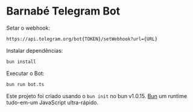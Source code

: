 # Barnabé Telegram Bot

Setar o webhook:

```bash
https://api.telegram.org/bot{TOKEN}/setWebhook?url={URL}
```

Instalar dependências:

```bash
bun install
```

Executar o Bot:

```bash
bun run bot.ts
```

Este projeto foi criado usando o `bun init` no bun v1.0.15. [Bun](https://bun.sh) um runtime tudo-em-um JavaScript ultra-rápido.
